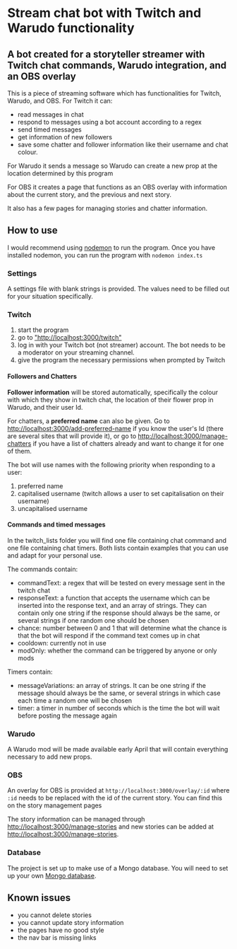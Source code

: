 #  Stream chat bot with Twitch and Warudo functionality

## A bot created for a storyteller streamer with Twitch chat commands, Warudo integration, and an OBS overlay

This is a piece of streaming software which has functionalities for Twitch, Warudo, and OBS.
For Twitch it can:
* read messages in chat
* respond to messages using a bot account according to a regex
* send timed messages
* get information of new followers
* save some chatter and follower information like their username and chat colour.

For Warudo it sends a message so Warudo can create a new prop at the location determined by this program

For OBS it creates a page that functions as an OBS overlay with information about the current story, and the previous and next story.

It also has a few pages for managing stories and chatter information.

## How to use
I would recommend using [nodemon](https://www.npmjs.com/package/nodemon) to run the program. Once you have installed nodemon, you can run the program with `nodemon index.ts`

### Settings
A settings file with blank strings is provided. The values need to be filled out for your situation specifically.

### Twitch
1. start the program
2. go to ["http://localhost:3000/twitch"](http://localhost:3000/twitch)
3. log in with your Twitch bot (not streamer) account. The bot needs  to be a moderator on your streaming channel.
4. give the program the necessary permissions when prompted by Twitch

#### Followers and Chatters
<b>Follower information</b> will be stored automatically, specifically the colour with which they show in twitch chat, the location of their flower prop in Warudo, and their user Id. 

For chatters, a <b>preferred name</b> can also be given.
Go to [http://localhost:3000/add-preferred-name](http://localhost:3000/add-preferred-name) if you know the user's Id (there are several sites that will provide it),
or go to [http://localhost:3000/manage-chatters](http://localhost:3000/manage-chatters) if you have a list of chatters already and want to change it for one of them. 

The bot will use names with the following priority when responding to a user:
1. preferred name
2. capitalised username (twitch allows a user to set capitalisation on their username)
3. uncapitalised username

#### Commands and timed messages
In the twitch_lists folder you will find one file containing chat command and one file containing chat timers. Both lists contain examples that you can use and adapt for your personal use. 

The commands contain:
- commandText: a regex that will be tested on every message sent in the twitch chat
- responseText: a function that accepts the username which can be inserted into the response text, and an array of strings. They can contain only one string if the response should always be the same, or several strings if one random one should be chosen
- chance: number between 0 and 1 that will determine what the chance is that the bot will respond if the command text comes up in chat
- cooldown: currently not in use
- modOnly: whether the command can be triggered by anyone or only mods

Timers contain:
- messageVariations: an array of strings. It can be one string if the message should always be the same, or several strings in which case each time a random one will be chosen
- timer: a timer in number of seconds which is the time the bot will wait before posting the message again

### Warudo
A Warudo mod will be made available early April that will contain everything necessary to add new props.

### OBS
An overlay for OBS is provided at `http://localhost:3000/overlay/:id` where `:id` needs to be replaced with the id of the current story. You can find this on the story management pages

The story information can be managed through [http://localhost:3000/manage-stories](http://localhost:3000/manage-stories) and new stories can be added at [http://localhost:3000/manage-stories](http://localhost:3000/manage-stories).   

### Database
The project is set up to make use of a Mongo database. You will need to set up your own [Mongo database](https://www.mongodb.com/).

## Known issues
- you cannot delete stories
- you cannot update story information
- the pages have no good style
- the nav bar is missing links
